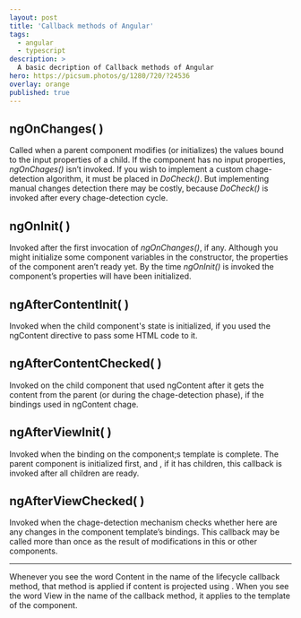 ```yaml
---
layout: post
title: 'Callback methods of Angular'
tags:
  - angular
  - typescript
description: >
  A basic decription of Callback methods of Angular
hero: https://picsum.photos/g/1280/720/?24536
overlay: orange
published: true
---
```


## ngOnChanges( )
Called when a parent component modifies (or initializes) the values bound to the input properties of a child. If the component has no input properties, *ngOnChages()* isn’t invoked. If you wish to implement a custom chage-detection algorithm, it must be placed in *DoCheck()*. But implementing manual changes detection there may be costly, because *DoCheck()* is invoked after every chage-detection cycle.

## ngOnInit( )
Invoked after the first invocation of *ngOnChanges()*, if any. Although you might initialize some component variables in the constructor, the properties of the component aren’t ready yet. By the time *ngOnInit()* is invoked the component’s properties will have been initialized.

## ngAfterContentInit( )
Invoked when the child component's state is initialized, if you used the ngContent directive to pass some HTML code to it.

## ngAfterContentChecked( )
Invoked on the child component that used ngContent after it gets the content from the parent (or during the chage-detection phase), if the bindings used in ngContent chage.

## ngAfterViewInit( )
Invoked when the binding on the component;s template is complete. The parent component is initialized first, and , if it has children, this callback is invoked after all children are ready.

## ngAfterViewChecked( )
Invoked when the chage-detection mechanism checks whether here are any changes in the component template’s bindings. This callback may be called more than once as the result of modifications in this or other components.

---

Whenever you see the word Content in the name of the lifecycle callback method, that method is applied if content is projected using <ng-content>. When you see the word View in the name of the callback method, it applies to the template of the component.

